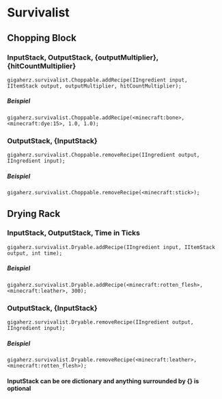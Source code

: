 # Survivalist

## Chopping Block

### InputStack, OutputStack, {outputMultiplier}, {hitCountMultiplier}

    gigaherz.survivalist.Choppable.addRecipe(IIngredient input,  IItemStack output, outputMultiplier, hitCountMultiplier);

##### Beispiel

    gigaherz.survivalist.Choppable.addRecipe(<minecraft:bone>,<minecraft:dye:15>, 1.0, 1.0);

### OutputStack, {InputStack}

    gigaherz.survivalist.Choppable.removeRecipe(IIngredient output, IIngredient input);

##### Beispiel

    gigaherz.survivalist.Choppable.removeRecipe(<minecraft:stick>);

## Drying Rack

### InputStack, OutputStack, Time in Ticks

    gigaherz.survivalist.Dryable.addRecipe(IIngredient input, IItemStack output, int time);

##### Beispiel

    gigaherz.survivalist.Dryable.addRecipe(<minecraft:rotten_flesh>, <minecraft:leather>, 300);

### OutputStack, {InputStack}

    gigaherz.survivalist.Dryable.removeRecipe(IIngredient output, IIngredient input);

##### Beispiel

    gigaherz.survivalist.Dryable.removeRecipe(<minecraft:leather>, <minecraft:rotten_flesh>);

#### InputStack can be ore dictionary and anything surrounded by {} is optional